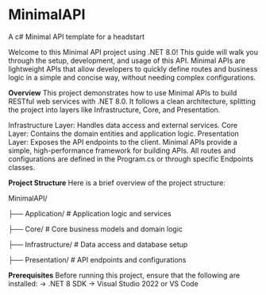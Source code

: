 # MinimalAPI
A c# Minimal API template for a headstart

Welcome to this Minimal API project using .NET 8.0! This guide will walk you through the setup, development, and usage of this API. Minimal APIs are lightweight APIs that allow developers to quickly define routes and business logic in a simple and concise way, without needing complex configurations.

**Overview**
This project demonstrates how to use Minimal APIs to build RESTful web services with .NET 8.0. It follows a clean architecture, splitting the project into layers like Infrastructure, Core, and Presentation.

Infrastructure Layer: Handles data access and external services.
Core Layer: Contains the domain entities and application logic.
Presentation Layer: Exposes the API endpoints to the client.
Minimal APIs provide a simple, high-performance framework for building APIs. All routes and configurations are defined in the Program.cs or through specific Endpoints classes.

**Project Structure**
Here is a brief overview of the project structure:

MinimalAPI/

├── Application/              # Application logic and services

├── Core/                     # Core business models and domain logic

├── Infrastructure/           # Data access and database setup

├── Presentation/             # API endpoints and configurations

**Prerequisites**
Before running this project, ensure that the following are installed:
-> .NET 8 SDK
-> Visual Studio 2022 or VS Code
